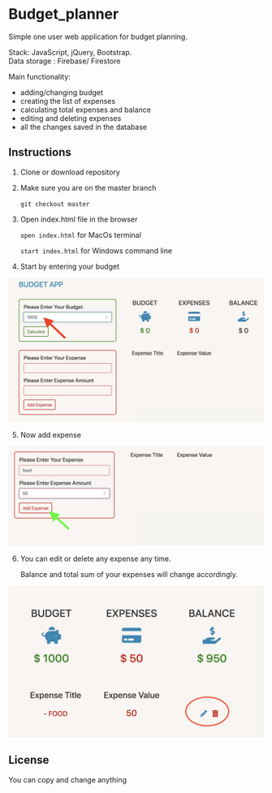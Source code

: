# Budget_planner

Simple one user web application for budget planning.

Stack: JavaScript, jQuery, Bootstrap.\
Data storage : Firebase/ Firestore

Main functionality:
 - adding/changing budget
 - creating the list of expenses
 - calculating total expenses and balance
 - editing and deleting expenses
 - all the changes saved in the database

## Instructions
1. Clone or download repository

2. Make sure you are on the master branch 

	```git checkout master```

3. Open index.html file in the browser

	```open index.html``` for MacOs terminal

	```start index.html``` for Windows command line

4. Start by entering your budget

![](/img/Enter_budget.png)

5. Now add expense

![](/img/Add_expense.png)

6. You can edit or delete any expense any time. 

   Balance and total sum of your expenses will change accordingly.

![](/img/Edit_delete_expense.png)

## License
You can copy and change anything
